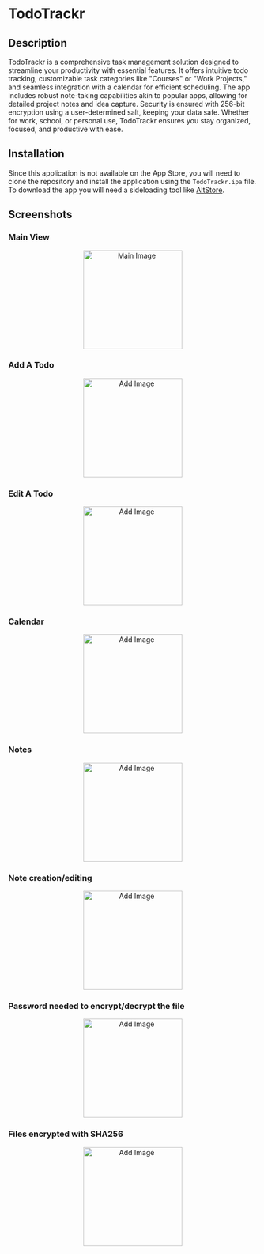 #  TodoTrackr

## Description

TodoTrackr is a comprehensive task management solution designed to streamline your productivity with essential features. It offers intuitive todo tracking, customizable task categories like "Courses" or "Work Projects," and seamless integration with a calendar for efficient scheduling. The app includes robust note-taking capabilities akin to popular apps, allowing for detailed project notes and idea capture. Security is ensured with 256-bit encryption using a user-determined salt, keeping your data safe. Whether for work, school, or personal use, TodoTrackr ensures you stay organized, focused, and productive with ease.

## Installation

Since this application is not available on the App Store, you will need to clone the repository and install the application using the `TodoTrackr.ipa` file. To download the app you will need a sideloading tool like [AltStore](https://altstore.io/).

## Screenshots

### Main View
<p align="center">
  <img src="Images/main.png" alt="Main Image" width="200">
</p>

### Add A Todo
<p align="center">
  <img src="Images/add.png" alt="Add Image" width="200">
</p>

### Edit A Todo
<p align="center">
  <img src="Images/edit.png" alt="Add Image" width="200">
</p>

### Calendar
<p align="center">
  <img src="Images/calendar.png" alt="Add Image" width="200">
</p>

### Notes
<p align="center">
  <img src="Images/notes.png" alt="Add Image" width="200">
</p>

### Note creation/editing
<p align="center">
  <img src="Images/edit_note.png" alt="Add Image" width="200">
</p>

### Password needed to encrypt/decrypt the file
<p align="center">
  <img src="Images/password.png" alt="Add Image" width="200">
</p>

### Files encrypted with SHA256
<p align="center">
  <img src="Images/encrypted.png" alt="Add Image" width="200">
</p>
